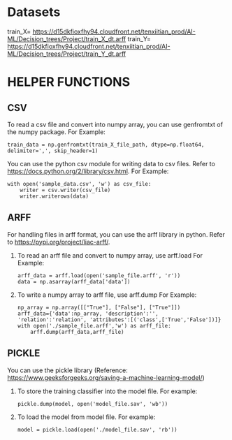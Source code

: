 # Datasets
train_X= https://d15dkfioxfhy94.cloudfront.net/tenxiitian_prod/AI-ML/Decision_trees/Project/train_X_dt.arff
train_Y= https://d15dkfioxfhy94.cloudfront.net/tenxiitian_prod/AI-ML/Decision_trees/Project/train_Y_dt.arff


# HELPER FUNCTIONS
## CSV
To read a csv file and convert into numpy array, you can use genfromtxt of the numpy package.
For Example:
```
train_data = np.genfromtxt(train_X_file_path, dtype=np.float64, delimiter=',', skip_header=1)
```
You can use the python csv module for writing data to csv files.
Refer to https://docs.python.org/2/library/csv.html.
For Example:
```
with open('sample_data.csv', 'w') as csv_file:
	writer = csv.writer(csv_file)
    writer.writerows(data)
```
## ARFF
For handling files in arff format, you can use the arff library in python.
Refer to https://pypi.org/project/liac-arff/.
1. To read an arff file and convert to numpy array, use arff.load
    For Example:
    ```
    arff_data = arff.load(open('sample_file.arff', 'r'))
    data = np.asarray(arff_data['data'])
    ```
2. To write a numpy array to arff file, use arff.dump
    For Example:
    ```
    np_array = np.array([["True"], ["False"], ["True"]])
    arff_data={'data':np_array, 'description':'', 'relation':'relation', 'attributes':[('class',['True','False'])]}
    with open('./sample_file.arff','w') as arff_file:
        arff.dump(arff_data,arff_file)
    ```
## PICKLE
You can use the pickle library (Reference: https://www.geeksforgeeks.org/saving-a-machine-learning-model/)
1. To store the training classifier into the model file.
For example:
	```
	pickle.dump(model, open('model_file.sav', 'wb'))
	```
2. To load the model from model file.
For example:
	```
	model = pickle.load(open('./model_file.sav', 'rb'))
	```